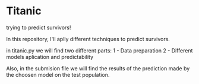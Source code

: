 # Titanic
trying to predict survivors!

In this repository, I'll aplly different techniques to predict survivors.

in titanic.py we will find two different parts:
1 - Data preparation
2 - Different models aplication and predictability

Also, in the submision file we will find the results of the prediction made by the choosen model on the test population.
